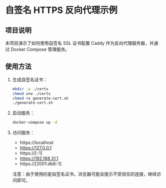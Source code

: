 # 自签名 HTTPS 反向代理示例

## 项目说明

本项目演示了如何使用自签名 SSL 证书配置 Caddy 作为反向代理服务器，并通过 Docker Compose 管理服务。

## 使用方法

1. 生成自签名证书：

   ```bash
   mkdir -p ./certs
   chmod u+w ./certs
   chmod +x generate-cert.sh
   ./generate-cert.sh
   ```

2. 启动服务：

   ```bash
   docker-compose up -d
   ```

3. 访问服务：

   - https://localhost
   - https://127.0.0.1
   - https://[::1]
   - https://192.168.31.1
   - https://[2001:db8::1]

   注意：由于使用的是自签名证书，浏览器可能会提示不受信任的连接，继续访问即可。
